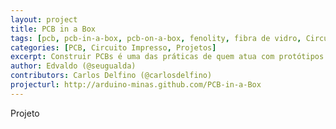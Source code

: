 ```yaml
---
layout: project
title: PCB in a Box
tags: [pcb, pcb-in-a-box, pcb-on-a-box, fenolity, fibra de vidro, Circuito Impresso, Projetos]
categories: [PCB, Circuito Impresso, Projetos]
excerpt: Construir PCBs é uma das práticas de quem atua com protótipos em eletronica, principalmente com Arduino, veja neste projeto como construir uma base de insolação para o metodo SilkScreen de confeção de PCBs
author: Edvaldo (@seugualda)
contributors: Carlos Delfino (@carlosdelfino)
projecturl: http://arduino-minas.github.com/PCB-in-a-Box
---
```

Projeto
